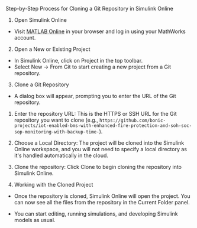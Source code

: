 Step-by-Step Process for Cloning a Git Repository in Simulink Online

 1. Open Simulink Online
   - Visit [MATLAB Online](https://matlab.mathworks.com/) in your browser and log in using your MathWorks account.

 2. Open a New or Existing Project
   - In Simulink Online, click on Project in the top toolbar.
   - Select New → From Git to start creating a new project from a Git repository.
   
 3. Clone a Git Repository
   - A dialog box will appear, prompting you to enter the URL of the Git repository.
   
   1. Enter the repository URL: This is the HTTPS or SSH URL for the Git repository you want to clone (e.g., `https://github.com/bonic-projects/iot-enabled-bms-with-enhanced-fire-protection-and-soh-soc-sop-monitoring-with-backup-time-`).
   
   2. Choose a Local Directory: The project will be cloned into the Simulink Online workspace, and you will not need to specify a local directory as it's handled automatically in the cloud.

   4. Clone the repository: Click Clone to begin cloning the repository into Simulink Online.

 4. Working with the Cloned Project
   - Once the repository is cloned, Simulink Online will open the project. You can now see all the files from the repository in the Current Folder panel.
   
   - You can start editing, running simulations, and developing Simulink models as usual.


